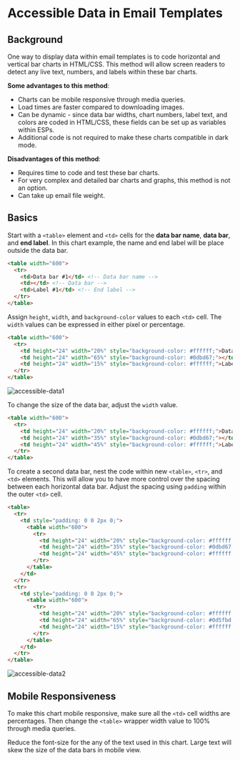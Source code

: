 # Accessible Data in Email Templates

## Background
One way to display data within email templates is to code horizontal and vertical bar charts in HTML/CSS. This method will allow screen readers to detect any live text, numbers, and labels within these bar charts.

**Some advantages to this method**:
* Charts can be mobile responsive through media queries.
* Load times are faster compared to downloading images.
* Can be dynamic - since data bar widths, chart numbers, label text, and colors are coded in HTML/CSS, these fields can be set up as variables within ESPs.
* Additional code is not required to make these charts compatible in dark mode.

**Disadvantages of this method**:
* Requires time to code and test these bar charts.
* For very complex and detailed bar charts and graphs, this method is not an option.
* Can take up email file weight.

## Basics

Start with a `<table>` element and `<td>` cells for the **data bar name**, **data bar**, and **end label**. In this chart example, the name and end label will be place outside the data bar.

```html
<table width="600">
  <tr>
    <td>Data bar #1</td> <!-- Data bar name -->
    <td></td> <!-- Data bar -->
    <td>Label #1</td> <!-- End label -->
  </tr>
</table>
```

Assign `height`, `width`, and `background-color` values to each `<td>` cell. The `width` values can be expressed in either pixel or percentage.

```html
<table width="600">
  <tr>
    <td height="24" width="20%" style="background-color: #ffffff;">Data bar #1</td>
    <td height="24" width="65%" style="background-color: #0dbd67;"></td>
    <td height="24" width="15%" style="background-color: #ffffff;">Label #1</td>
  </tr>
</table>
```

![accessible-data1](https://user-images.githubusercontent.com/6575035/163897218-beb5f43c-50f9-4d1e-92b8-82ffa5e10beb.png)

To change the size of the data bar, adjust the `width` value.

```html
<table width="600">
  <tr>
    <td height="24" width="20%" style="background-color: #ffffff;">Data bar #1</td>
    <td height="24" width="35%" style="background-color: #0dbd67;"></td> <!-- The data bar width was reduced from 65% to 35%. The difference is added to the `<td>` cell below. -->
    <td height="24" width="45%" style="background-color: #ffffff;">Label #1</td>
  </tr>
</table>
```

To create a second data bar, nest the code within new `<table>`, `<tr>`, and `<td>` elements. This will allow you to have more control over the spacing between each horizontal data bar. Adjust the spacing using `padding` within the outer `<td>` cell.

```html
<table>
  <tr>
    <td style="padding: 0 0 2px 0;">
      <table width="600">
        <tr>
          <td height="24" width="20%" style="background-color: #ffffff;">Data bar #1</td>
          <td height="24" width="35%" style="background-color: #0dbd67;"></td>
          <td height="24" width="45%" style="background-color: #ffffff;">Label #1</td>
        </tr>
      </table>
    </td>
  </tr>
  <tr>
    <td style="padding: 0 0 2px 0;">
      <table width="600">
        <tr>
          <td height="24" width="20%" style="background-color: #ffffff;">Data bar #2</td>
          <td height="24" width="65%" style="background-color: #0d5fbd;"></td>
          <td height="24" width="15%" style="background-color: #ffffff;">Label #2</td>
        </tr>
      </table>
    </td>
  </tr>
</table>
```

![accessible-data2](https://user-images.githubusercontent.com/6575035/163897313-4fa95403-3ad9-4c1a-982e-e11b32fc472c.png)

## Mobile Responsiveness

To make this chart mobile responsive, make sure all the `<td>` cell widths are percentages. Then change the `<table>` wrapper width value to 100% through media queries.

Reduce the font-size for the any of the text used in this chart. Large text will skew the size of the data bars in mobile view.

<!-- ## Dark Mode
- without any adjustments, these data bars are compatible in dark mode

## CSS Animations
- for certain email clients, CSS animations are compatible (Apple Mail, iOS, etc.)
- use keyframes to create an animation of data bars growing -->

<!-- ## Dynamic Rendering -->

<!-- Is there another method to display data tables, bar graphs, and other visuals in email templates without using images? Is there a way to display data in email templates that is accessible?

Start Simple

Create a column for the databar name, the actual databar, and the data end label.
Define the width for each <td> cell within the style tag.
Since all three columns are sharing the width percentage, make sure all <td> cells add up to 100%. I usually set the databar name column and the data end label to specific widths. The databar width in the middle will change.
Define the height of each <td> cell within the style tag.



In order to make this mobile responsive, add some media queries that sets the width of the table wrapper to 100%. Also, reduce the font-size for the databar name and data end label to fit in smaller screen sizes.

Now you have a basic horizontal data chart that is accessible to screen readers since live text is used.


If you want to add top labels, simply add an additional <tr> above and add the relevant text to give more context to the chart.

 -->